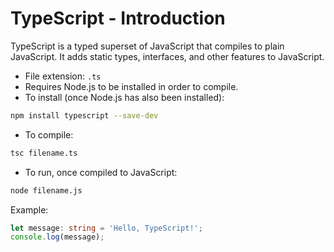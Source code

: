 # TypeScript - Introduction

TypeScript is a typed superset of JavaScript that compiles to plain JavaScript. It adds static types, interfaces, and other features to JavaScript.

- File extension: `.ts`
- Requires Node.js to be installed in order to compile.
- To install (once Node.js has also been installed):

```sh
npm install typescript --save-dev
```

- To compile:

```sh
tsc filename.ts
```

- To run, once compiled to JavaScript:

```sh
node filename.js
```

Example:

```typescript
let message: string = 'Hello, TypeScript!';
console.log(message);
```
